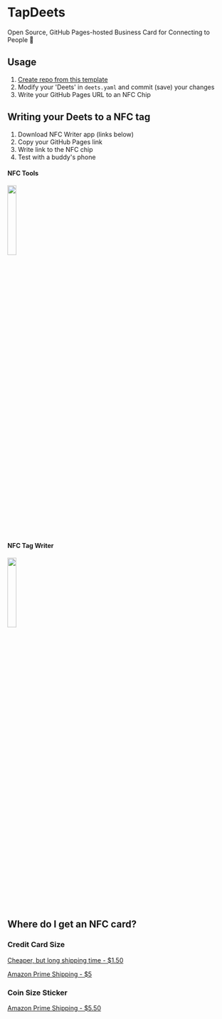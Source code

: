# TapDeets
Open Source, GitHub Pages-hosted Business Card for Connecting to People 🤝

## Usage
1. [Create repo from this template](https://github.com/shuaiscott/tapdeets/generate)
2. Modify your 'Deets' in `deets.yaml` and commit (save) your changes
3. Write your GitHub Pages URL to an NFC Chip


## Writing your Deets to a NFC tag

1. Download NFC Writer app (links below)
2. Copy your GitHub Pages link
3. Write link to the NFC chip
4. Test with a buddy's phone


#### NFC Tools

<a href="https://play.google.com/store/apps/details?id=com.wakdev.wdnfc"><img src="https://cdn.rawgit.com/steverichey/google-play-badge-svg/master/img/en_get.svg" width="20%"/></a>


#### NFC Tag Writer

<a href="https://apps.apple.com/us/app/nfc-tagwriter-by-nxp/id1246143221"><img src="https://upload.wikimedia.org/wikipedia/commons/3/3c/Download_on_the_App_Store_Badge.svg" width="20%"/></a>


## Where do I get an NFC card?

### Credit Card Size
[Cheaper, but long shipping time - $1.50](https://www.aliexpress.com/item/4000423587660.html)

[Amazon Prime Shipping - $5](https://www.amazon.com/NTAG215-TimesKey-Compatible-Android-Enabled/dp/B075CL71FK/)

### Coin Size Sticker
[Amazon Prime Shipping - $5.50](https://www.amazon.com/NTAG215-Memory-Compatible-Enabled-Devices-12/dp/B07PDC49TB/)

